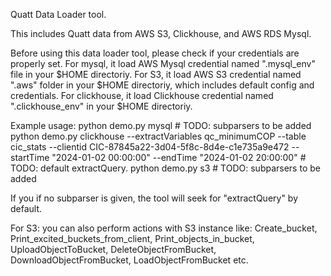 Quatt Data Loader tool.

This includes Quatt data from AWS S3, Clickhouse, and AWS RDS Mysql.

Before using this data loader tool, please check if your credentials are properly set.
For mysql, it load AWS Mysql credential named ".mysql_env" file in your $HOME directoriy.
For S3, it load AWS S3 credential named ".aws" folder in your $HOME directoriy, which includes default config and credentials.
For clickhouse, it load Clickhouse credential named ".clickhouse_env" in your $HOME directoriy.  

Example usage:
python demo.py mysql # TODO: subparsers to be added 
python demo.py clickhouse --extractVariables qc_minimumCOP --table cic_stats --clientid CIC-87845a22-3d04-5f8c-8d4e-c1e735a9e472 --startTime "2024-01-02 00:00:00" --endTime "2024-01-02 20:00:00" # TODO: default extractQuery. 
python demo.py s3 # TODO: subparsers to be added

If you if no subparser is given, the tool will seek for "extractQuery" by default.


For S3: you can also perform actions with S3 instance like:
Create_bucket, Print_excited_buckets_from_client, Print_objects_in_bucket, UploadObjectToBucket, DeleteObjectFromBucket, DownloadObjectFromBucket, LoadObjectFromBucket etc.  


